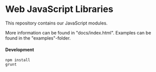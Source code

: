 Web JavaScript Libraries
=====================

This repository contains our JavaScript modules.

More information can be found in "docs/index.html".
Examples can be found in the "examples"-folder.

#### Development
```
npm install
grunt
```
